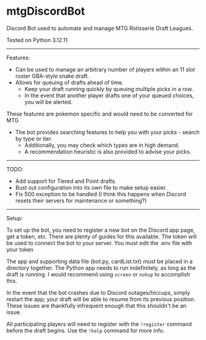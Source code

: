 # mtgDiscordBot

Discord Bot used to automate and manage MTG Rotisserie Draft Leagues.

Tested on Python 3.12.11

--------------------------------------------------------------------------------------------------

Features:
- Can be used to manage an arbitrary number of players within an 11 slot roster GBA-style snake draft.
- Allows for queuing of drafts ahead of time.
  - Keep your draft running quickly by queuing multiple picks in a row.
  - In the event that another player drafts one of your queued choices, you will be alerted.
  
These features are pokemon specific and would need to be converted for MTG
- The bot provides searching features to help you with your picks - search by type or tier.
  - Additionally, you may check which types are in high demand.
  - A recommendation heuristic is also provided to advise your picks.

--------------------------------------------------------------------------------------------------

TODO:
- Add support for Tiered and Point drafts.
- Bust out configuration into its own file to make setup easier.
- Fix 500 exception to be handled (I think this happens when Discord resets their servers for maintenance or something?)

--------------------------------------------------------------------------------------------------

Setup:

To set up the bot, you need to register a new bot on the Discord app page, get a token, etc. There are plenty of guides for this available. The token will be used to connect the bot to your server. You must edit the .env file with your token

The app and supporting data file (bot.py, cardList.txt) must be placed in a directory together. The Python app needs to run indefinitely, as long as the draft is running. I would recommend using `screen` or `nohup` to accomplish this.

In the event that the bot crashes due to Discord outages/hiccups, simply restart the app; your draft will be able to resume from its previous position. These issues are thankfully infrequent enough that this shouldn't be an issue.

All participating players will need to register with the `!register` command before the draft begins. Use the `!help` command for more info.
